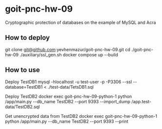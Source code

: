 # goit-pnc-hw-09
Cryptographic protection of databases on the example of MySQL and Acra

## How to deploy
git clone git@github.com:yevhenmazur/goit-pnc-hw-09.git
cd ./goit-pnc-hw-09
./auxiliary/ssl_gen.sh
docker compose up --build

## How to use
Deploy TestDB1
mysql -hlocalhost -u test-user -p -P3306 --ssl --database=TestDB1 < ./test-data/TetsDB1.sql

Deploy TestDB2
docker exec goit-pnc-hw-09-python-1 python /app/main.py --db_name TestDB2 --port 9393 --import_dump /app.test-data/TestDB2.sql

Get unencrypted data from TestDB2
docker exec goit-pnc-hw-09-python-1 python /app/main.py --db_name TestDB2 --port 9393 --print


